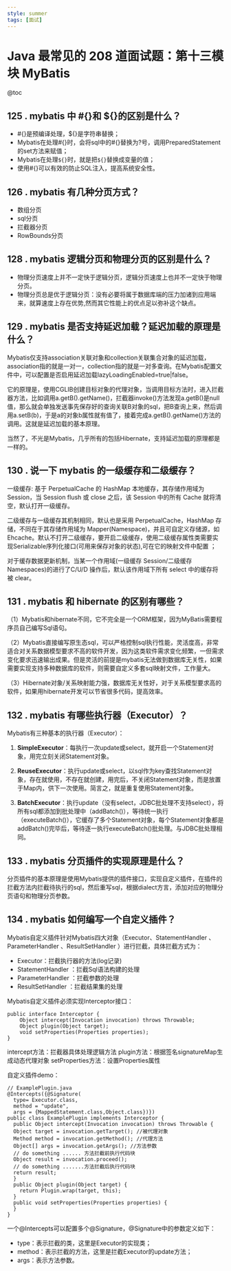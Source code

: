 ```yaml
---
style: summer
tags: [面试]
---
```


# Java 最常见的 208 道面试题：第十三模块 MyBatis

@toc


## 125 . mybatis 中 #{}和 ${}的区别是什么？

*   #{}是预编译处理，${}是字符串替换；
*   Mybatis在处理#{}时，会将sql中的#{}替换为?号，调用PreparedStatement的set方法来赋值；
*   Mybatis在处理`${}`时，就是把`${}`替换成变量的值；
*   使用#{}可以有效的防止SQL注入，提高系统安全性。

## 126 . mybatis 有几种分页方式？
* 数组分页
* sql分页
* 拦截器分页
* RowBounds分页

## 128 . mybatis 逻辑分页和物理分页的区别是什么？

*   物理分页速度上并不一定快于逻辑分页，逻辑分页速度上也并不一定快于物理分页。
*   物理分页总是优于逻辑分页：没有必要将属于数据库端的压力加诸到应用端来，就算速度上存在优势,然而其它性能上的优点足以弥补这个缺点。

## 129 . mybatis 是否支持延迟加载？延迟加载的原理是什么？

Mybatis仅支持association关联对象和collection关联集合对象的延迟加载，association指的就是一对一，collection指的就是一对多查询。在Mybatis配置文件中，可以配置是否启用延迟加载lazyLoadingEnabled=true|false。

它的原理是，使用CGLIB创建目标对象的代理对象，当调用目标方法时，进入拦截器方法，比如调用a.getB().getName()，拦截器invoke()方法发现a.getB()是null值，那么就会单独发送事先保存好的查询关联B对象的sql，把B查询上来，然后调用a.setB(b)，于是a的对象b属性就有值了，接着完成a.getB().getName()方法的调用。这就是延迟加载的基本原理。

当然了，不光是Mybatis，几乎所有的包括Hibernate，支持延迟加载的原理都是一样的。

## 130 . 说一下 mybatis 的一级缓存和二级缓存？

一级缓存: 基于 PerpetualCache 的 HashMap 本地缓存，其存储作用域为 Session，当 Session flush 或 close 之后，该 Session 中的所有 Cache 就将清空，默认打开一级缓存。

二级缓存与一级缓存其机制相同，默认也是采用 PerpetualCache，HashMap 存储，不同在于其存储作用域为 Mapper(Namespace)，并且可自定义存储源，如 Ehcache。默认不打开二级缓存，要开启二级缓存，使用二级缓存属性类需要实现Serializable序列化接口(可用来保存对象的状态),可在它的映射文件中配置<cache/> ；

对于缓存数据更新机制，当某一个作用域(一级缓存 Session/二级缓存Namespaces)的进行了C/U/D 操作后，默认该作用域下所有 select 中的缓存将被 clear。

## 131 . mybatis 和 hibernate 的区别有哪些？

（1）Mybatis和hibernate不同，它不完全是一个ORM框架，因为MyBatis需要程序员自己编写Sql语句。

（2）Mybatis直接编写原生态sql，可以严格控制sql执行性能，灵活度高，非常适合对关系数据模型要求不高的软件开发，因为这类软件需求变化频繁，一但需求变化要求迅速输出成果。但是灵活的前提是mybatis无法做到数据库无关性，如果需要实现支持多种数据库的软件，则需要自定义多套sql映射文件，工作量大。 

（3）Hibernate对象/关系映射能力强，数据库无关性好，对于关系模型要求高的软件，如果用hibernate开发可以节省很多代码，提高效率。 

## 132 . mybatis 有哪些执行器（Executor）？

 Mybatis有三种基本的执行器（Executor）：

1.  **SimpleExecutor**：每执行一次update或select，就开启一个Statement对象，用完立刻关闭Statement对象。

2.  **ReuseExecutor**：执行update或select，以sql作为key查找Statement对象，存在就使用，不存在就创建，用完后，不关闭Statement对象，而是放置于Map内，供下一次使用。简言之，就是重复使用Statement对象。

3.  **BatchExecutor**：执行update（没有select，JDBC批处理不支持select），将所有sql都添加到批处理中（addBatch()），等待统一执行（executeBatch()），它缓存了多个Statement对象，每个Statement对象都是addBatch()完毕后，等待逐一执行executeBatch()批处理。与JDBC批处理相同。

## 133 . mybatis 分页插件的实现原理是什么？

分页插件的基本原理是使用Mybatis提供的插件接口，实现自定义插件，在插件的拦截方法内拦截待执行的sql，然后重写sql，根据dialect方言，添加对应的物理分页语句和物理分页参数。

## 134 . mybatis 如何编写一个自定义插件？

Mybatis自定义插件针对Mybatis四大对象（Executor、StatementHandler 、ParameterHandler 、ResultSetHandler ）进行拦截，具体拦截方式为： 
*   Executor：拦截执行器的方法(log记录) 
*   StatementHandler ：拦截Sql语法构建的处理 
*   ParameterHandler ：拦截参数的处理 
*   ResultSetHandler ：拦截结果集的处理 

Mybatis自定义插件必须实现Interceptor接口：

```
public interface Interceptor {
    Object intercept(Invocation invocation) throws Throwable;
    Object plugin(Object target);
    void setProperties(Properties properties);
}
```

intercept方法：拦截器具体处理逻辑方法 
plugin方法：根据签名signatureMap生成动态代理对象 
setProperties方法：设置Properties属性

自定义插件demo：
```
// ExamplePlugin.java
@Intercepts({@Signature(
  type= Executor.class,
  method = "update",
  args = {MappedStatement.class,Object.class})})
public class ExamplePlugin implements Interceptor {
  public Object intercept(Invocation invocation) throws Throwable {
  Object target = invocation.getTarget(); //被代理对象
  Method method = invocation.getMethod(); //代理方法
  Object[] args = invocation.getArgs(); //方法参数
  // do something ...... 方法拦截前执行代码块
  Object result = invocation.proceed();
  // do something .......方法拦截后执行代码块
  return result;
  }
  public Object plugin(Object target) {
    return Plugin.wrap(target, this);
  }
  public void setProperties(Properties properties) {
  }
}
```

一个@Intercepts可以配置多个@Signature，@Signature中的参数定义如下： 
*   type：表示拦截的类，这里是Executor的实现类；
*   method：表示拦截的方法，这里是拦截Executor的update方法；
*   args：表示方法参数。